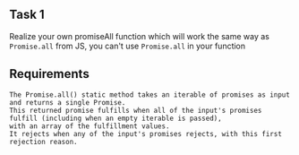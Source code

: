 ## Task 1 ## 
Realize your own promiseAll function which will work the same way as `Promise.all` from JS, 
you can't use `Promise.all` in your function

## Requirements ##
```
The Promise.all() static method takes an iterable of promises as input and returns a single Promise. 
This returned promise fulfills when all of the input's promises fulfill (including when an empty iterable is passed), 
with an array of the fulfillment values. 
It rejects when any of the input's promises rejects, with this first rejection reason.
```